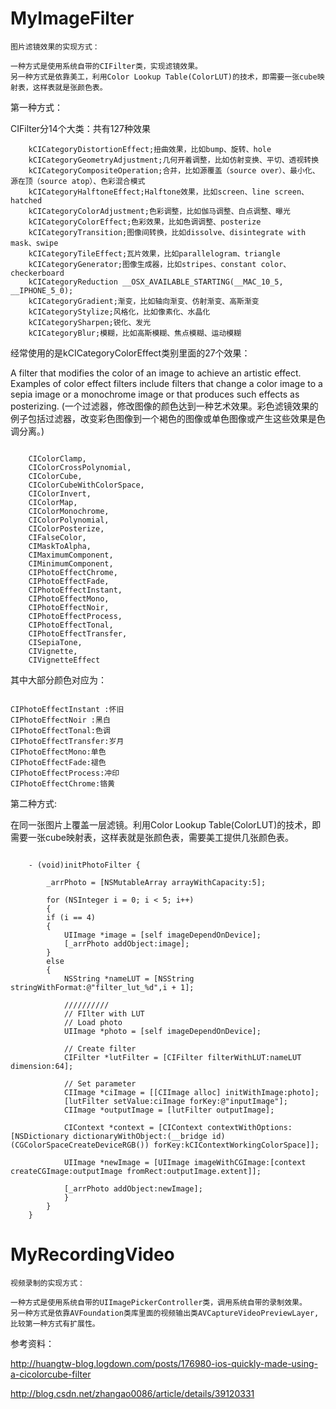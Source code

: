 # MyImageFilter
	图片滤镜效果的实现方式：

	一种方式是使用系统自带的CIFilter类，实现滤镜效果。
	另一种方式是依靠美工，利用Color Lookup Table(ColorLUT)的技术，即需要一张cube映射表，这样表就是张颜色表。


第一种方式：

CIFilter分14个大类：共有127种效果

```
	kCICategoryDistortionEffect;扭曲效果，比如bump、旋转、hole
	kCICategoryGeometryAdjustment;几何开着调整，比如仿射变换、平切、透视转换
	kCICategoryCompositeOperation;合并，比如源覆盖（source over）、最小化、源在顶（source atop）、色彩混合模式
	kCICategoryHalftoneEffect;Halftone效果，比如screen、line screen、hatched
	kCICategoryColorAdjustment;色彩调整，比如伽马调整、白点调整、曝光
	kCICategoryColorEffect;色彩效果，比如色调调整、posterize
	kCICategoryTransition;图像间转换，比如dissolve、disintegrate with mask、swipe
	kCICategoryTileEffect;瓦片效果，比如parallelogram、triangle
	kCICategoryGenerator;图像生成器，比如stripes、constant color、checkerboard
	kCICategoryReduction __OSX_AVAILABLE_STARTING(__MAC_10_5, 		__IPHONE_5_0);
	kCICategoryGradient;渐变，比如轴向渐变、仿射渐变、高斯渐变
	kCICategoryStylize;风格化，比如像素化、水晶化
	kCICategorySharpen;锐化、发光
	kCICategoryBlur;模糊，比如高斯模糊、焦点模糊、运动模糊

```

经常使用的是kCICategoryColorEffect类别里面的27个效果：

A filter that modifies the color of an image to achieve an artistic effect. Examples of color effect filters include filters that change a color image to a sepia image or a monochrome image or that produces such effects as posterizing.
(一个过滤器，修改图像的颜色达到一种艺术效果。彩色滤镜效果的例子包括过滤器，改变彩色图像到一个褐色的图像或单色图像或产生这些效果是色调分离。)

```

    CIColorClamp,
    CIColorCrossPolynomial,
    CIColorCube,
    CIColorCubeWithColorSpace,
    CIColorInvert,
    CIColorMap,
    CIColorMonochrome,
    CIColorPolynomial,
    CIColorPosterize,
    CIFalseColor,
    CIMaskToAlpha,
    CIMaximumComponent,
    CIMinimumComponent,
    CIPhotoEffectChrome,
    CIPhotoEffectFade,
    CIPhotoEffectInstant,
    CIPhotoEffectMono,
    CIPhotoEffectNoir,
    CIPhotoEffectProcess,
    CIPhotoEffectTonal,
    CIPhotoEffectTransfer,
    CISepiaTone,
    CIVignette,
    CIVignetteEffect
```
其中大部分颜色对应为：

```

CIPhotoEffectInstant :怀旧
CIPhotoEffectNoir :黑白
CIPhotoEffectTonal:色调
CIPhotoEffectTransfer:岁月
CIPhotoEffectMono:单色
CIPhotoEffectFade:褪色
CIPhotoEffectProcess:冲印
CIPhotoEffectChrome:铬黄

```



第二种方式:

在同一张图片上覆盖一层滤镜。利用Color Lookup Table(ColorLUT)的技术，即需要一张cube映射表，这样表就是张颜色表，需要美工提供几张颜色表。


```

	- (void)initPhotoFilter {
    
    	_arrPhoto = [NSMutableArray arrayWithCapacity:5];
    
    	for (NSInteger i = 0; i < 5; i++)
    	{
        if (i == 4)
        {
            UIImage *image = [self imageDependOnDevice];
            [_arrPhoto addObject:image];
        }
        else
        {
            NSString *nameLUT = [NSString stringWithFormat:@"filter_lut_%d",i + 1];
            
            //////////
            // FIlter with LUT
            // Load photo
            UIImage *photo = [self imageDependOnDevice];
            
            // Create filter
            CIFilter *lutFilter = [CIFilter filterWithLUT:nameLUT dimension:64];
            
            // Set parameter
            CIImage *ciImage = [[CIImage alloc] initWithImage:photo];
            [lutFilter setValue:ciImage forKey:@"inputImage"];
            CIImage *outputImage = [lutFilter outputImage];
            
            CIContext *context = [CIContext contextWithOptions:[NSDictionary dictionaryWithObject:(__bridge id)(CGColorSpaceCreateDeviceRGB()) forKey:kCIContextWorkingColorSpace]];
            
            UIImage *newImage = [UIImage imageWithCGImage:[context createCGImage:outputImage fromRect:outputImage.extent]];
            
            [_arrPhoto addObject:newImage];
        	}
    	}
	}

```










# MyRecordingVideo
	视频录制的实现方式：

	一种方式是使用系统自带的UIImagePickerController类，调用系统自带的录制效果。
	另一种方式是依靠AVFoundation类库里面的视频输出类AVCaptureVideoPreviewLayer,比较第一种方式有扩展性。












参考资料：

http://huangtw-blog.logdown.com/posts/176980-ios-quickly-made-using-a-cicolorcube-filter

http://blog.csdn.net/zhangao0086/article/details/39120331





